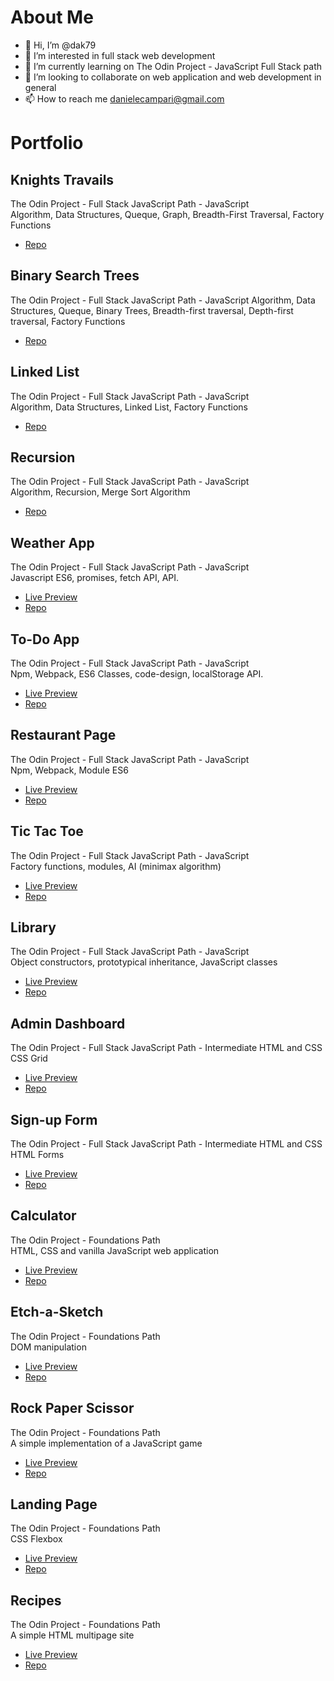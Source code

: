 # About Me
- 👋 Hi, I’m @dak79
- 👀 I’m interested in full stack web development
- 🌱 I’m currently learning on The Odin Project - JavaScript Full Stack path
- 💞️ I’m looking to collaborate on web application and web development in general
- 📫 How to reach me danielecampari@gmail.com

# Portfolio
## Knights Travails  
The Odin Project - Full Stack JavaScript Path - JavaScript  
Algorithm, Data Structures, Queque, Graph, Breadth-First Traversal, Factory Functions  
- [Repo](https://github.com/dak79/odin-knightsTravails)  

## Binary Search Trees
The Odin Project - Full Stack JavaScript Path - JavaScript
Algorithm, Data Structures, Queque, Binary Trees, Breadth-first traversal, 
Depth-first traversal, Factory Functions  
- [Repo](https://github.com/dak79/odin-BinarySearchTree)  

## Linked List  
The Odin Project - Full Stack JavaScript Path - JavaScript  
Algorithm, Data Structures, Linked List, Factory Functions  
- [Repo](https://github.com/dak79/odin-linkedLists)  

## Recursion  
The Odin Project - Full Stack JavaScript Path - JavaScript  
Algorithm, Recursion, Merge Sort Algorithm  
- [Repo](https://github.com/dak79/odin-recursion)  

## Weather App
The Odin Project - Full Stack JavaScript Path - JavaScript  
Javascript ES6, promises, fetch API, API.
- [Live Preview](https://dak79.github.io/odin-weather/)
- [Repo](https://github.com/dak79/odin-weather)

## To-Do App
The Odin Project - Full Stack JavaScript Path - JavaScript  
Npm, Webpack, ES6 Classes, code-design, localStorage API.
* [Live Preview](https://dak79.github.io/odin-todo/)
* [Repo](https://github.com/dak79/odin-todo)

## Restaurant Page
The Odin Project - Full Stack JavaScript Path - JavaScript  
Npm, Webpack, Module ES6
* [Live Preview](https://dak79.github.io/odin-restaurant-page/)
* [Repo](https://github.com/dak79/odin-restaurant-page)

## Tic Tac Toe
The Odin Project - Full Stack JavaScript Path - JavaScript  
Factory functions, modules, AI (minimax algorithm)
* [Live Preview](https://dak79.github.io/odin-tic-tac-toe/)
* [Repo](https://github.com/dak79/odin-tic-tac-toe)

## Library
The Odin Project - Full Stack JavaScript Path - JavaScript  
Object constructors, prototypical inheritance, JavaScript classes
* [Live Preview](https://dak79.github.io/odin-library/)
* [Repo](https://github.com/dak79/odin-library)

## Admin Dashboard
The Odin Project - Full Stack JavaScript Path - Intermediate HTML and CSS  
CSS Grid
* [Live Preview](https://dak79.github.io/odin-admin-dashboard/)
* [Repo](https://github.com/dak79/odin-admin-dashboard)

## Sign-up Form
The Odin Project - Full Stack JavaScript Path - Intermediate HTML and CSS  
HTML Forms
* [Live Preview](https://dak79.github.io/odin-sign-up-form/)
* [Repo](https://github.com/dak79/odin-sign-up-form)

## Calculator
The Odin Project - Foundations Path  
HTML, CSS and vanilla JavaScript web application
* [Live Preview](https://dak79.github.io/odin-calculator/)
* [Repo](https://github.com/dak79/odin-calculator)

## Etch-a-Sketch
The Odin Project - Foundations Path  
DOM manipulation
* [Live Preview](https://dak79.github.io/odin-etch-a-sketch/)
* [Repo](https://github.com/dak79/odin-etch-a-sketch)

## Rock Paper Scissor
The Odin Project - Foundations Path  
A simple implementation of a JavaScript game
* [Live Preview](https://dak79.github.io/odin-rock/)
* [Repo](https://github.com/dak79/odin-rock)

## Landing Page
The Odin Project - Foundations Path  
CSS Flexbox
* [Live Preview](https://dak79.github.io/odin-landing/)
* [Repo](https://github.com/dak79/odin-landing)

## Recipes
The Odin Project - Foundations Path  
A simple HTML multipage site
* [Live Preview](https://dak79.github.io/odin-recipes/)
* [Repo](https://github.com/dak79/odin-recipes)

<!---
dak79/dak79 is a ✨ special ✨ repository because its `README.md` (this file) appears on your GitHub profile.
You can click the Preview link to take a look at your changes.
--->
